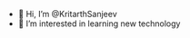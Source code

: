 - 👋 Hi, I’m @KritarthSanjeev
- 👀 I’m interested in learning new technology


<!---
KritarthSanjeev/KritarthSanjeev is a ✨ special ✨ repository because its `README.md` (this file) appears on your GitHub profile.
You can click the Preview link to take a look at your changes.
--->
